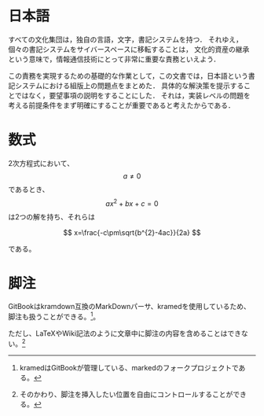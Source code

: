 # 日本語

すべての文化集団は，独自の言語，文字，書記システムを持つ．
それゆえ，個々の書記システムをサイバースペースに移転することは，
文化的資産の継承という意味で，情報通信技術にとって非常に重要な責務といえよう．

この責務を実現するための基礎的な作業として，この文書では，日本語という書記システムにおける組版上の問題点をまとめた．
具体的な解決策を提示することではなく，要望事項の説明をすることにした．
それは，実装レベルの問題を考える前提条件をまず明確にすることが重要であると考えたからである．

# 数式

2次方程式において、 $$a \ne 0$$ であるとき、$$ax^2 + bx + c = 0$$ は2つの解を持ち、それらは

$$
x=\frac{-c\pm\sqrt{b^{2}-4ac}}{2a}
$$

である。

# 脚注

GitBookはkramdown互換のMarkDownパーサ、kramedを使用しているため、脚注も扱うことができる。[^脚注2]。

ただし、LaTeXやWiki記法のように文章中に脚注の内容を含めることはできない。[^脚注1]

[^脚注2]: kramedはGitBookが管理している、markedのフォークプロジェクトである。

[^脚注1]: そのかわり、脚注を挿入したい位置を自由にコントロールすることができる。
